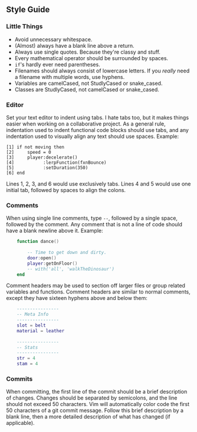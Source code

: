 Style Guide
-----------

### Little Things
- Avoid unnecessary whitespace.
- (Almost) always have a blank line above a return.
- Always use single quotes.  Because they're classy and stuff.
- Every mathematical operator should be surrounded by spaces.
- `if`'s hardly ever need parentheses.
- Filenames should always consist of lowercase letters.  If you *really* need a filename with multiple words, use hyphens.
- Variables are camelCased, not StudlyCased or snake_cased.
- Classes are StudlyCased, not camelCased or snake_cased.

### Editor
Set your text editor to indent using tabs.  I hate tabs too, but it makes things easier when working on a collaborative project.  As a general rule, indentation used to indent functional code blocks should use tabs, and any indentation used to visually align any text should use spaces.  Example:

	[1] if not moving then
	[2] 	speed = 0
	[3] 	player:decelerate()
	[4] 	      :lerpFunction(fxnBounce)
	[5] 	      :setDuration(350)
	[6] end

Lines 1, 2, 3, and 6 would use exclusively tabs.  Lines 4 and 5 would use one initial tab, followed by spaces to align the colons.

### Comments
When using single line comments, type `--`, followed by a single space, followed by the comment.  Any comment that is not a line of code should have a blank newline above it.  Example:

```lua
	function dance()
		
		-- Time to get down and dirty.
		door:open()
		player:getOnFloor()
		-- with('all', 'walkTheDinosaur')
	end
```

Comment headers may be used to section off larger files or group related variables and functions.  Comment headers are similar to normal comments, except they have sixteen hyphens above and below them:

```lua
	----------------
	-- Meta Info
	----------------
	slot = belt
	material = leather
	
	----------------
	-- Stats
	----------------
	str = 4
	stam = 4
```

### Commits
When committing, the first line of the commit should be a brief description of changes.  Changes should be separated by semicolons, and the line should not exceed 50 characters.  Vim will automatically color code the first 50 characters of a git commit message.  Follow this brief description by a blank line, then a more detailed description of what has changed (if applicable).

